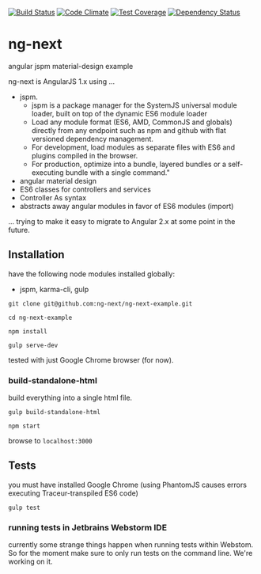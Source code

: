 [![Build Status](https://travis-ci.org/ng-next/ng-next-example.svg?branch=master)](https://travis-ci.org/ng-next/ng-next-example)
[![Code Climate](https://codeclimate.com/github/ng-next/ng-next-example/badges/gpa.svg)](https://codeclimate.com/github/ng-next/ng-next-example)
[![Test Coverage](https://codeclimate.com/github/ng-next/ng-next-example/badges/coverage.svg)](https://codeclimate.com/github/ng-next/ng-next-example)
[![Dependency Status](https://gemnasium.com/ng-next/ng-next-example.svg)](https://gemnasium.com/ng-next/ng-next-example)

# ng-next
angular jspm material-design example

ng-next is AngularJS 1.x using ...

- jspm.
  - jspm is a package manager for the SystemJS universal module loader, built on
  top of the dynamic ES6 module loader
  - Load any module format (ES6, AMD, CommonJS and globals) directly from any
 endpoint such as npm and github with flat versioned dependency management.
  - For development, load modules as separate files with ES6 and plugins
 compiled in the browser.
  - For production, optimize into a bundle, layered bundles or a self-executing
 bundle with a single command."
- angular material design
- ES6 classes for controllers and services
- Controller As syntax
- abstracts away angular modules in favor of ES6 modules (import)

... trying to make it easy to migrate to Angular 2.x at some point in the future.

## Installation
have the following node modules installed globally:
- jspm, karma-cli, gulp

`git clone git@github.com:ng-next/ng-next-example.git`

`cd ng-next-example`

`npm install`

`gulp serve-dev`

tested with just Google Chrome browser (for now).

### build-standalone-html
build everything into a single html file.

`gulp build-standalone-html`

`npm start`

browse to `localhost:3000`

## Tests
you must have installed Google Chrome (using PhantomJS causes errors executing
Traceur-transpiled ES6 code)

`gulp test`

### running tests in Jetbrains Webstorm IDE
currently some strange things happen when running tests within Webstom. So
for the moment make sure to only run tests on the command line. We're working
 on it.
